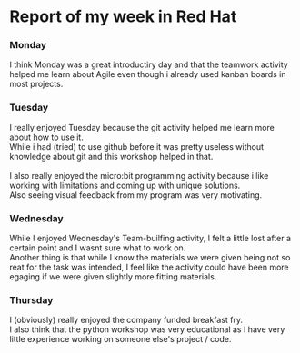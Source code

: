# Report of my week in Red Hat

### Monday

I think Monday was a great introductiry day and that the teamwork activity helped me learn about Agile even though i already used kanban boards in most projects.


### Tuesday 

I really enjoyed Tuesday because the git activity helped me learn more about how to use it.\
While i had (tried) to use github before it was pretty useless without knowledge about git and this workshop helped in that.\
\
I also really enjoyed the micro:bit programming activity because i like working with limitations and coming up with unique solutions.\
Also seeing visual feedback from my program was 
very motivating.


### Wednesday

While I enjoyed Wednesday's Team-builfing activity, I felt a little lost after a certain point and I wasnt sure what to work on.\
Another thing is that while I know the materials we were given being not so reat for the task was intended, I feel like the activity could have been more egaging if we were given slightly more fitting materials.

### Thursday 

I (obviously) really enjoyed the company funded breakfast fry.\
I also think that the python workshop was very educational as I have very little experience working on someone else's project / code.
